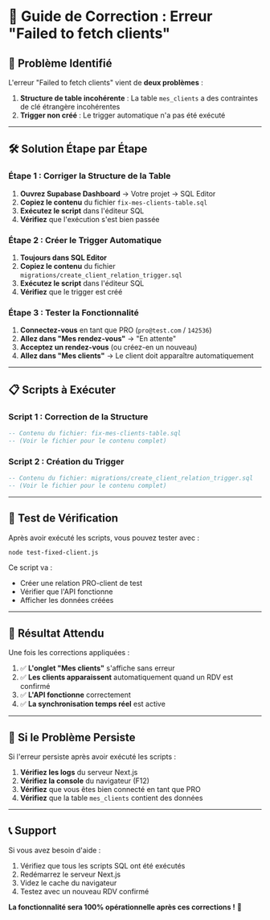 # 🔧 Guide de Correction : Erreur "Failed to fetch clients"

## 🚨 **Problème Identifié**

L'erreur "Failed to fetch clients" vient de **deux problèmes** :

1. **Structure de table incohérente** : La table `mes_clients` a des contraintes de clé étrangère incohérentes
2. **Trigger non créé** : Le trigger automatique n'a pas été exécuté

---

## 🛠️ **Solution Étape par Étape**

### **Étape 1 : Corriger la Structure de la Table**

1. **Ouvrez Supabase Dashboard** → Votre projet → SQL Editor
2. **Copiez le contenu** du fichier `fix-mes-clients-table.sql`
3. **Exécutez le script** dans l'éditeur SQL
4. **Vérifiez** que l'exécution s'est bien passée

### **Étape 2 : Créer le Trigger Automatique**

1. **Toujours dans SQL Editor**
2. **Copiez le contenu** du fichier `migrations/create_client_relation_trigger.sql`
3. **Exécutez le script** dans l'éditeur SQL
4. **Vérifiez** que le trigger est créé

### **Étape 3 : Tester la Fonctionnalité**

1. **Connectez-vous** en tant que PRO (`pro@test.com` / `142536`)
2. **Allez dans "Mes rendez-vous"** → "En attente"
3. **Acceptez un rendez-vous** (ou créez-en un nouveau)
4. **Allez dans "Mes clients"** → Le client doit apparaître automatiquement

---

## 📋 **Scripts à Exécuter**

### **Script 1 : Correction de la Structure**
```sql
-- Contenu du fichier: fix-mes-clients-table.sql
-- (Voir le fichier pour le contenu complet)
```

### **Script 2 : Création du Trigger**
```sql
-- Contenu du fichier: migrations/create_client_relation_trigger.sql
-- (Voir le fichier pour le contenu complet)
```

---

## 🧪 **Test de Vérification**

Après avoir exécuté les scripts, vous pouvez tester avec :

```bash
node test-fixed-client.js
```

Ce script va :
- Créer une relation PRO-client de test
- Vérifier que l'API fonctionne
- Afficher les données créées

---

## 🎯 **Résultat Attendu**

Une fois les corrections appliquées :

1. ✅ **L'onglet "Mes clients"** s'affiche sans erreur
2. ✅ **Les clients apparaissent** automatiquement quand un RDV est confirmé
3. ✅ **L'API fonctionne** correctement
4. ✅ **La synchronisation temps réel** est active

---

## 🚨 **Si le Problème Persiste**

Si l'erreur persiste après avoir exécuté les scripts :

1. **Vérifiez les logs** du serveur Next.js
2. **Vérifiez la console** du navigateur (F12)
3. **Vérifiez** que vous êtes bien connecté en tant que PRO
4. **Vérifiez** que la table `mes_clients` contient des données

---

## 📞 **Support**

Si vous avez besoin d'aide :
1. Vérifiez que tous les scripts SQL ont été exécutés
2. Redémarrez le serveur Next.js
3. Videz le cache du navigateur
4. Testez avec un nouveau RDV confirmé

**La fonctionnalité sera 100% opérationnelle après ces corrections !** 🚀











